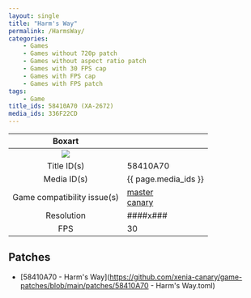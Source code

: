 ```yaml
---
layout: single
title: "Harm's Way"
permalink: /HarmsWay/
categories:
    - Games
    - Games without 720p patch
    - Games without aspect ratio patch
    - Games with 30 FPS cap
    - Games with FPS cap
    - Games with FPS patch
tags:
    - Game
title_ids: 58410A70 (XA-2672)
media_ids: 336F22CD
---
```


| Boxart                      |                                                                            |
| :----:                      | :-                                                                         |
| ![](https://download-ssl.xbox.com/content/images/66acd000-77fe-1000-9115-d80258410a70/1033/boxartlg.jpg) |
| Title ID(s)                 | 58410A70                                                                   |
| Media ID(s)                 | {{ page.media_ids }}                                                        |
| Game compatibility issue(s) | [master](https://github.com/xenia-project/game-compatibility/issues/)<br>[canary](https://github.com/xenia-canary/game-compatibility/issues/) |
| Resolution                  | ####x###                                                                   |
| FPS                         | 30                                                                         |

## Patches
* [58410A70 - Harm's Way](https://github.com/xenia-canary/game-patches/blob/main/patches/58410A70 - Harm's Way.toml)

<!--This page was generated by a script. You can remove this comment once the page is verified to be free of mistakes.-->
